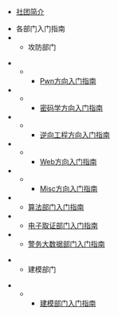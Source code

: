 - [社团简介](introduction)
* 各部门入门指南
* * 攻防部门
- - - [Pwn方向入门指南](begin/att_pwn_beginner)
- - - [密码学方向入门指南](begin/att_cry_beginner)
- - - [逆向工程方向入门指南](begin/att_re_beginner)
- - - [Web方向入门指南](begin/att_web_beginner)
- - - [Misc方向入门指南](begin/att_misc_beginner)
- - [算法部门入门指南](begin/alo_beginner)
- - [电子取证部门入门指南](begin/取证笔记/电子数据取证入门指南)
- - [警务大数据部门入门指南](begin/dat_beginner)
* * 建模部门
- - - [建模部门入门指南](begin/math/入门篇)